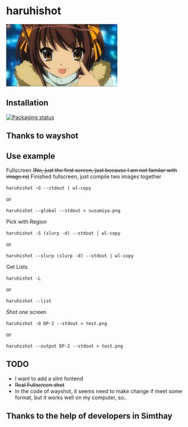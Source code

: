 # haruhishot

![haruhis](./images/haruhi.jpg)
## Installation

[![Packaging status](https://repology.org/badge/vertical-allrepos/haruhishot.svg)](https://repology.org/project/haruhishot/versions)

## Thanks to wayshot

## Use example

Fullscreen ~~(No, just the first screen, just because I am not familar with image.rs)~~ Finished fullscreen, just compile two images together

```
haruhishot -G --stdout | wl-copy
```

or

```
haruhishot --global --stdout > suzumiya.png
```

Pick with Region

```
haruhishot -S (slurp -d) --stdout | wl-copy
```

or

```
haruhishot --slurp (slurp -d) --stdout | wl-copy
```

Get Lists

```
haruhishot -L
```

or
```
haruhishot --list
```

Shot one screen

```
haruhishot -O DP-2 --stdout > test.png
```

or

```
haruhishot --output DP-2 --stdout > test.png
```
## TODO

* I want to add a slint fontend
* ~~Real Fullscreen shot~~
* In the code of wayshot, it seems need to make change if meet some format, but it works well on my computer, so..

## Thanks to the help of developers in Simthay
